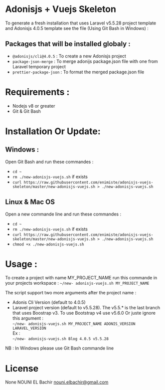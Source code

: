 # Adonisjs + Vuejs Skeleton
To generate a fresh installation that uses Laravel v5.5.28 project template and Adonisjs 4.0.5 template see the file (Using Git Bash in Windows) : 

## Packages that will be installed globaly :
- `@adonisjs/cli@4.0.5` : To create a new Adonisjs project
- `package-json-merge` : To merge adonijs package.json file with one from Laravel temporary project
- `prettier-package-json` : To format the merged package.json file

# Requirements :
- Nodejs v8 or greater
- Git & Git Bash

# Installation Or Update:
## Windows :
Open Git Bash and run these commandes :
- `cd ~`
- `rm ./new-adonisjs-vuejs.sh` if exists
- `curl https://raw.githubusercontent.com/enimiste/adonisjs-vuejs-skeleton/master/new-adonisjs-vuejs.sh > ./new-adonisjs-vuejs.sh`

## Linux & Mac OS
Open a new commande line and run these commandes :
- `cd ~`
- `rm ./new-adonisjs-vuejs.sh` if exists
- `curl https://raw.githubusercontent.com/enimiste/adonisjs-vuejs-skeleton/master/new-adonisjs-vuejs.sh > ./new-adonisjs-vuejs.sh`
- `chmod +x ./new-adonisjs-vuejs.sh`
# Usage :
To create a project with name MY_PROJECT_NAME run this commande in your projects workspace : 
`~/new- adonisjs-vuejs.sh MY_PROJECT_NAME` 

The script support two more arguments after the project name :
- Adonis Cli Version (default to 4.0.5) 
- Laravel project version (default to v5.5.28). The v5.5.* is the last branch that uses Boostrap v3. To use Bootstrap v4 use v5.6.0 Or juste ignore this argument :  
`~/new- adonisjs-vuejs.sh MY_PROJECT_NAME ADONIS_VERSION LARAVEL_VERSION`  
Ex :  
`~/new- adonisjs-vuejs.sh Blog 4.0.5 v5.5.28`  

NB : In Windows please use Git Bash commande line 
# License
None
NOUNI EL Bachir <nouni.elbachir@gmail.com>
